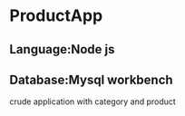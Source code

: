 # ProductApp
## Language:Node js
## Database:Mysql workbench
crude application with category and product 
